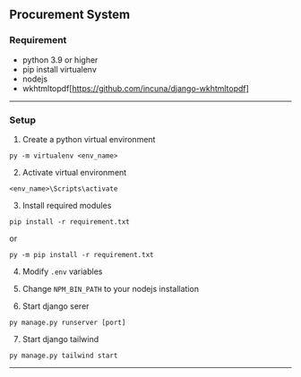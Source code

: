 ## Procurement System

### Requirement
 - python 3.9 or higher
 - pip install virtualenv
 - nodejs
 - wkhtmltopdf[https://github.com/incuna/django-wkhtmltopdf]
-----------

### Setup
1. Create a python virtual environment
```
py -m virtualenv <env_name>
```
2. Activate virtual environment
```
<env_name>\Scripts\activate
```
3. Install required modules
```
pip install -r requirement.txt
```

or

```
py -m pip install -r requirement.txt
```

4. Modify `.env` variables

5. Change `NPM_BIN_PATH` to your nodejs installation

6. Start django serer
```
py manage.py runserver [port]
```

7. Start django tailwind
```
py manage.py tailwind start
```

----------------
